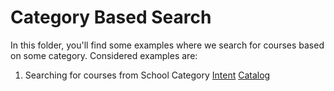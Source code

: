 # Category Based Search

In this folder, you'll find some examples where we search for courses based on some category.
Considered examples are:

1. Searching for courses from School Category
  [Intent](./intents/school_category_intent.json)
  [Catalog](./catalog/school_category_catalog.json)
  